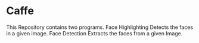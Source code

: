 # Caffe

This Repository contains two programs. 
Face Highlighting Detects the faces in a given image.
Face Detection Extracts the faces from a given Image.
